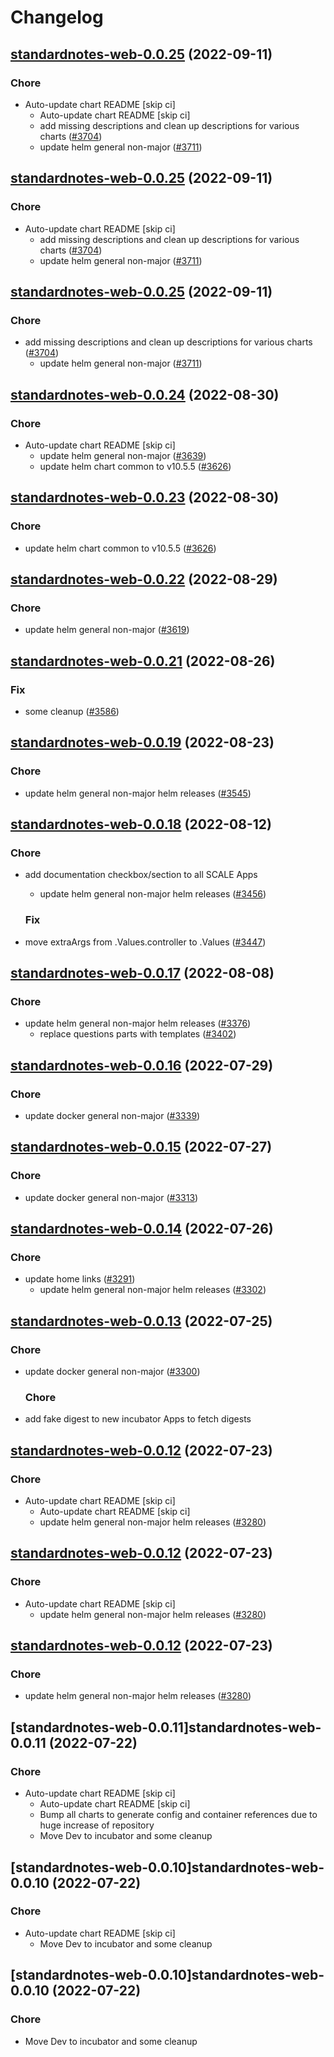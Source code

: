 # Changelog



## [standardnotes-web-0.0.25](https://github.com/truecharts/charts/compare/standardnotes-web-0.0.24...standardnotes-web-0.0.25) (2022-09-11)

### Chore

- Auto-update chart README [skip ci]
  - Auto-update chart README [skip ci]
  - add missing descriptions and clean up descriptions for various charts ([#3704](https://github.com/truecharts/charts/issues/3704))
  - update helm general non-major ([#3711](https://github.com/truecharts/charts/issues/3711))




## [standardnotes-web-0.0.25](https://github.com/truecharts/charts/compare/standardnotes-web-0.0.24...standardnotes-web-0.0.25) (2022-09-11)

### Chore

- Auto-update chart README [skip ci]
  - add missing descriptions and clean up descriptions for various charts ([#3704](https://github.com/truecharts/charts/issues/3704))
  - update helm general non-major ([#3711](https://github.com/truecharts/charts/issues/3711))




## [standardnotes-web-0.0.25](https://github.com/truecharts/charts/compare/standardnotes-web-0.0.24...standardnotes-web-0.0.25) (2022-09-11)

### Chore

- add missing descriptions and clean up descriptions for various charts ([#3704](https://github.com/truecharts/charts/issues/3704))
  - update helm general non-major ([#3711](https://github.com/truecharts/charts/issues/3711))




## [standardnotes-web-0.0.24](https://github.com/truecharts/charts/compare/standardnotes-web-0.0.22...standardnotes-web-0.0.24) (2022-08-30)

### Chore

- Auto-update chart README [skip ci]
  - update helm general non-major ([#3639](https://github.com/truecharts/charts/issues/3639))
  - update helm chart common to v10.5.5 ([#3626](https://github.com/truecharts/charts/issues/3626))




## [standardnotes-web-0.0.23](https://github.com/truecharts/charts/compare/standardnotes-web-0.0.22...standardnotes-web-0.0.23) (2022-08-30)

### Chore

- update helm chart common to v10.5.5 ([#3626](https://github.com/truecharts/charts/issues/3626))




## [standardnotes-web-0.0.22](https://github.com/truecharts/charts/compare/standardnotes-web-0.0.21...standardnotes-web-0.0.22) (2022-08-29)

### Chore

- update helm general non-major ([#3619](https://github.com/truecharts/charts/issues/3619))




## [standardnotes-web-0.0.21](https://github.com/truecharts/charts/compare/standardnotes-web-0.0.19...standardnotes-web-0.0.21) (2022-08-26)

### Fix

- some cleanup ([#3586](https://github.com/truecharts/charts/issues/3586))




## [standardnotes-web-0.0.19](https://github.com/truecharts/charts/compare/standardnotes-web-0.0.18...standardnotes-web-0.0.19) (2022-08-23)

### Chore

- update helm general non-major helm releases ([#3545](https://github.com/truecharts/charts/issues/3545))




## [standardnotes-web-0.0.18](https://github.com/truecharts/charts/compare/standardnotes-web-0.0.17...standardnotes-web-0.0.18) (2022-08-12)

### Chore

- add documentation checkbox/section to all SCALE Apps
  - update helm general non-major helm releases ([#3456](https://github.com/truecharts/charts/issues/3456))

  ### Fix

- move extraArgs from .Values.controller to .Values ([#3447](https://github.com/truecharts/charts/issues/3447))




## [standardnotes-web-0.0.17](https://github.com/truecharts/charts/compare/standardnotes-web-0.0.16...standardnotes-web-0.0.17) (2022-08-08)

### Chore

- update helm general non-major helm releases ([#3376](https://github.com/truecharts/charts/issues/3376))
  - replace questions parts with templates ([#3402](https://github.com/truecharts/charts/issues/3402))




## [standardnotes-web-0.0.16](https://github.com/truecharts/apps/compare/standardnotes-web-0.0.15...standardnotes-web-0.0.16) (2022-07-29)

### Chore

- update docker general non-major ([#3339](https://github.com/truecharts/apps/issues/3339))




## [standardnotes-web-0.0.15](https://github.com/truecharts/apps/compare/standardnotes-web-0.0.14...standardnotes-web-0.0.15) (2022-07-27)

### Chore

- update docker general non-major ([#3313](https://github.com/truecharts/apps/issues/3313))




## [standardnotes-web-0.0.14](https://github.com/truecharts/apps/compare/standardnotes-web-0.0.13...standardnotes-web-0.0.14) (2022-07-26)

### Chore

- update home links ([#3291](https://github.com/truecharts/apps/issues/3291))
  - update helm general non-major helm releases ([#3302](https://github.com/truecharts/apps/issues/3302))




## [standardnotes-web-0.0.13](https://github.com/truecharts/apps/compare/standardnotes-web-0.0.12...standardnotes-web-0.0.13) (2022-07-25)

### Chore

- update docker general non-major ([#3300](https://github.com/truecharts/apps/issues/3300))

  ### Chore

- add fake digest to new incubator Apps to fetch digests




## [standardnotes-web-0.0.12](https://github.com/truecharts/apps/compare/standardnotes-web-0.0.11...standardnotes-web-0.0.12) (2022-07-23)

### Chore

- Auto-update chart README [skip ci]
  - Auto-update chart README [skip ci]
  - update helm general non-major helm releases ([#3280](https://github.com/truecharts/apps/issues/3280))




## [standardnotes-web-0.0.12](https://github.com/truecharts/apps/compare/standardnotes-web-0.0.11...standardnotes-web-0.0.12) (2022-07-23)

### Chore

- Auto-update chart README [skip ci]
  - update helm general non-major helm releases ([#3280](https://github.com/truecharts/apps/issues/3280))




## [standardnotes-web-0.0.12](https://github.com/truecharts/apps/compare/standardnotes-web-0.0.11...standardnotes-web-0.0.12) (2022-07-23)

### Chore

- update helm general non-major helm releases ([#3280](https://github.com/truecharts/apps/issues/3280))




## [standardnotes-web-0.0.11]standardnotes-web-0.0.11 (2022-07-22)

### Chore

- Auto-update chart README [skip ci]
  - Auto-update chart README [skip ci]
  - Bump all charts to generate config and container references due to huge increase of repository
  - Move Dev to incubator and some cleanup




## [standardnotes-web-0.0.10]standardnotes-web-0.0.10 (2022-07-22)

### Chore

- Auto-update chart README [skip ci]
  - Move Dev to incubator and some cleanup




## [standardnotes-web-0.0.10]standardnotes-web-0.0.10 (2022-07-22)

### Chore

- Move Dev to incubator and some cleanup
